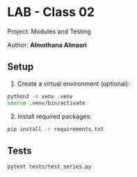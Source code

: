 # LAB - Class 02

Project: Modules and Testing

Author: **Almothana Almasri**

## Setup

1. Create a virtual environment (optional):

```bash
python3 -m venv .venv
source .venv/bin/activate
```
2. Install required packages:

```bash
pip install -r requirements.txt
```

## Tests

```bash
pytest tests/test_series.py
```